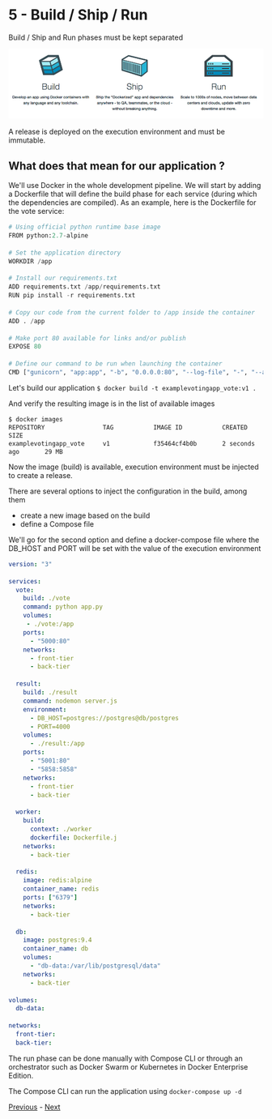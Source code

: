 # 5 - Build / Ship / Run

Build / Ship and Run phases must be kept separated

![Build/Release/Run](images/docker-build-ship-run-workflowa.png)

A release is deployed on the execution environment and must be immutable.

## What does that mean for our application ?

We'll use Docker in the whole development pipeline. We will start by adding a Dockerfile that will define the build phase for each service (during which the dependencies are compiled). As an example, here is the Dockerfile for the vote service:


```python
# Using official python runtime base image
FROM python:2.7-alpine

# Set the application directory
WORKDIR /app

# Install our requirements.txt
ADD requirements.txt /app/requirements.txt
RUN pip install -r requirements.txt

# Copy our code from the current folder to /app inside the container
ADD . /app

# Make port 80 available for links and/or publish
EXPOSE 80

# Define our command to be run when launching the container
CMD ["gunicorn", "app:app", "-b", "0.0.0.0:80", "--log-file", "-", "--access-logfile", "-", "--workers", "4", "--keep-alive", "0"]

```

Let's build our application `$ docker build -t examplevotingapp_vote:v1 .`

And verify the resulting image is in the list of available images

```
$ docker images
REPOSITORY                TAG           IMAGE ID           CREATED             SIZE
examplevotingapp_vote     v1            f35464cf4b0b       2 seconds ago       29 MB
```

Now the image (build) is available, execution environment must be injected to create a release.

There are several options to inject the configuration in the build, among them
* create a new image based on the build
* define a Compose file

We'll go for the second option and define a docker-compose file where the DB_HOST and PORT will be set with the value of the execution environment

```yaml
version: "3"

services:
  vote:
    build: ./vote
    command: python app.py
    volumes:
     - ./vote:/app
    ports:
      - "5000:80"
    networks:
      - front-tier
      - back-tier

  result:
    build: ./result
    command: nodemon server.js
    environment:
      - DB_HOST=postgres://postgres@db/postgres
      - PORT=4000
    volumes:
      - ./result:/app
    ports:
      - "5001:80"
      - "5858:5858"
    networks:
      - front-tier
      - back-tier

  worker:
    build:
      context: ./worker
      dockerfile: Dockerfile.j
    networks:
      - back-tier

  redis:
    image: redis:alpine
    container_name: redis
    ports: ["6379"]
    networks:
      - back-tier

  db:
    image: postgres:9.4
    container_name: db
    volumes:
      - "db-data:/var/lib/postgresql/data"
    networks:
      - back-tier

volumes:
  db-data:

networks:
  front-tier:
  back-tier:
```

The run phase can be done manually with Compose CLI or through an orchestrator such as Docker Swarm or Kubernetes in Docker Enterprise Edition.

The Compose CLI can run the application using `docker-compose up -d`

[Previous](04_external_services.md) - [Next](06_processes.md)
